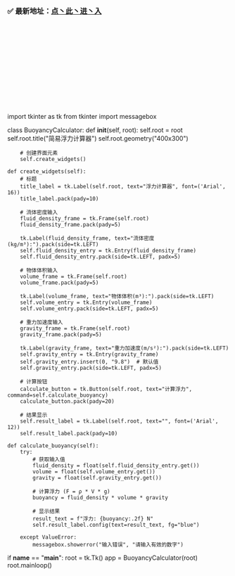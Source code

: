 ### ✅ 最新地址：[点丶此丶进丶入](http://a.d44k.cc/17c.html)
<br></br><br></br><br></br><br></br><br></br><br></br>
import tkinter as tk
from tkinter import messagebox

class BuoyancyCalculator:
    def __init__(self, root):
        self.root = root
        self.root.title("简易浮力计算器")
        self.root.geometry("400x300")
        
        # 创建界面元素
        self.create_widgets()
    
    def create_widgets(self):
        # 标题
        title_label = tk.Label(self.root, text="浮力计算器", font=('Arial', 16))
        title_label.pack(pady=10)
        
        # 流体密度输入
        fluid_density_frame = tk.Frame(self.root)
        fluid_density_frame.pack(pady=5)
        
        tk.Label(fluid_density_frame, text="流体密度(kg/m³):").pack(side=tk.LEFT)
        self.fluid_density_entry = tk.Entry(fluid_density_frame)
        self.fluid_density_entry.pack(side=tk.LEFT, padx=5)
        
        # 物体体积输入
        volume_frame = tk.Frame(self.root)
        volume_frame.pack(pady=5)
        
        tk.Label(volume_frame, text="物体体积(m³):").pack(side=tk.LEFT)
        self.volume_entry = tk.Entry(volume_frame)
        self.volume_entry.pack(side=tk.LEFT, padx=5)
        
        # 重力加速度输入
        gravity_frame = tk.Frame(self.root)
        gravity_frame.pack(pady=5)
        
        tk.Label(gravity_frame, text="重力加速度(m/s²):").pack(side=tk.LEFT)
        self.gravity_entry = tk.Entry(gravity_frame)
        self.gravity_entry.insert(0, "9.8")  # 默认值
        self.gravity_entry.pack(side=tk.LEFT, padx=5)
        
        # 计算按钮
        calculate_button = tk.Button(self.root, text="计算浮力", command=self.calculate_buoyancy)
        calculate_button.pack(pady=20)
        
        # 结果显示
        self.result_label = tk.Label(self.root, text="", font=('Arial', 12))
        self.result_label.pack(pady=10)
    
    def calculate_buoyancy(self):
        try:
            # 获取输入值
            fluid_density = float(self.fluid_density_entry.get())
            volume = float(self.volume_entry.get())
            gravity = float(self.gravity_entry.get())
            
            # 计算浮力 (F = ρ * V * g)
            buoyancy = fluid_density * volume * gravity
            
            # 显示结果
            result_text = f"浮力: {buoyancy:.2f} N"
            self.result_label.config(text=result_text, fg="blue")
            
        except ValueError:
            messagebox.showerror("输入错误", "请输入有效的数字")

if __name__ == "__main__":
    root = tk.Tk()
    app = BuoyancyCalculator(root)
    root.mainloop()
